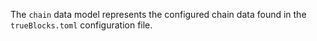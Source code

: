 <!-- markdownlint-disable MD033 MD036 MD041 -->
The `chain` data model represents the configured chain data found in the `trueBlocks.toml`
configuration file.
